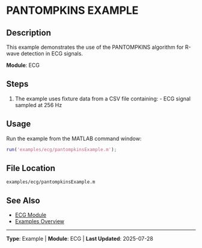 # PANTOMPKINS EXAMPLE

## Description

This example demonstrates the use of the PANTOMPKINS algorithm for R-wave detection in ECG signals.

**Module**: ECG

## Steps

1. The example uses fixture data from a CSV file containing: - ECG signal sampled at 256 Hz

## Usage

Run the example from the MATLAB command window:

```matlab
run('examples/ecg/pantompkinsExample.m');
```

## File Location

`examples/ecg/pantompkinsExample.m`

## See Also

- [ECG Module](../api/ecg/README.md)
- [Examples Overview](README.md)

---

**Type**: Example | **Module**: ECG | **Last Updated**: 2025-07-28
